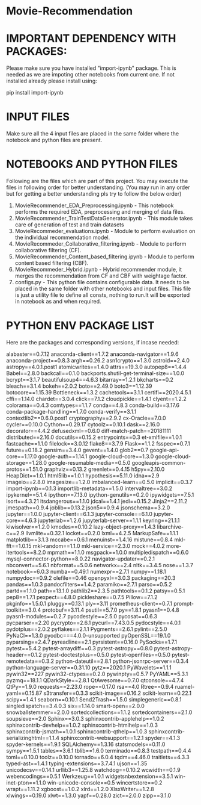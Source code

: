 # Movie-Recommendation

IMPORTANT DEPENDENCY WITH PACKAGES:
===================================
Please make sure you have installed "import-ipynb" package. This is needed as we are impoting other notebooks from current one. If not installed already please install using:

pip install import-ipynb

INPUT FILES
==============
Make sure all the 4 input files are placed in the same folder where the notebook and python files are present.

NOTEBOOKS AND PYTHON FILES
==========================

Following are the files which are  part of this project. You may execute the files in following order for better understanding. 
(You may run in any order but for getting a better understanding pls try to follow the below order)

1. MovieRecommender_EDA_Preprocessing.ipynb - This notebook performs the required EDA, preprocessing and merging of data files.
2. MovieRecommender_TrainTestDataGenerator.ipynb - This module takes care of generation of test and train datasets
3. MovieRecommeder_evaluations.ipynb - Module to perform evaluation on the individual recommendation model.
4. MovieRecommeder_Collaborative_filtering.ipynb - Module to perform collaborative filtering (CF).
5. MovieRecommender_Content_based_filtering.ipynb - Module to perform content based filtering (CBF).
6. MovieRecommeder_Hybrid.ipynb - Hybrid recommender module, it merges the recommendation from CF and CBF with weightage factor.
7. configs.py - This python file contains configurable data. It needs to be placed in the same folder with other notebooks and input files. This file is just a utility file to define all consts, nothing to run.It will be exported in notebook as and when required.

PYTHON ENV PACKAGE LIST
=======================

Here are the packages and corresponding versions, if incase needed:

alabaster==0.7.12
anaconda-client==1.7.2
anaconda-navigator==1.9.6
anaconda-project==0.8.3
argh==0.26.2
asn1crypto==1.3.0
astroid==2.4.0
astropy==4.0.1.post1
atomicwrites==1.4.0
attrs==19.3.0
autopep8==1.4.4
Babel==2.8.0
backcall==0.1.0
backports.shutil-get-terminal-size==1.0.0
bcrypt==3.1.7
beautifulsoup4==4.6.3
bitarray==1.2.1
bkcharts==0.2
bleach==3.1.4
bokeh==2.0.2
boto==2.49.0
boto3==1.12.39
botocore==1.15.39
Bottleneck==1.3.2
cachetools==3.1.1
certifi==2020.4.5.1
cffi==1.14.0
chardet==3.0.4
click==7.1.2
cloudpickle==1.4.1
clyent==1.2.2
colorama==0.4.3
comtypes==1.1.7
conda==4.8.3
conda-build==3.17.6
conda-package-handling==1.7.0
conda-verify==3.1.1
contextlib2==0.6.0.post1
cryptography==2.9.2
cx-Oracle==7.0.0
cycler==0.10.0
Cython==0.29.17
cytoolz==0.10.1
dask==2.16.0
decorator==4.4.2
defusedxml==0.6.0
diff-match-patch==20181111
distributed==2.16.0
docutils==0.15.2
entrypoints==0.3
et-xmlfile==1.0.1
fastcache==1.1.0
filelock==3.0.12
flake8==3.7.9
Flask==1.1.2
fsspec==0.7.1
future==0.18.2
gensim==3.4.0
gevent==1.4.0
glob2==0.7
google-api-core==1.17.0
google-auth==1.14.1
google-cloud-core==1.3.0
google-cloud-storage==1.28.0
google-resumable-media==0.5.0
googleapis-common-protos==1.51.0
graphviz==0.13.2
greenlet==0.4.15
h5py==2.10.0
HeapDict==1.0.1
html5lib==1.0.1
hypothesis==5.11.0
idna==2.9
imageio==2.8.0
imagesize==1.2.0
imbalanced-learn==0.5.0
implicit==0.3.7
import-ipynb==0.1.3
importlib-metadata==1.5.0
intervaltree==3.0.2
ipykernel==5.1.4
ipython==7.13.0
ipython-genutils==0.2.0
ipywidgets==7.5.1
isort==4.3.21
itsdangerous==1.1.0
jdcal==1.4.1
jedi==0.15.2
Jinja2==2.11.2
jmespath==0.9.4
joblib==0.13.2
json5==0.9.4
jsonschema==3.2.0
jupyter==1.0.0
jupyter-client==6.1.3
jupyter-console==6.1.0
jupyter-core==4.6.3
jupyterlab==1.2.6
jupyterlab-server==1.1.1
keyring==21.1.1
kiwisolver==1.2.0
kmodes==0.10.2
lazy-object-proxy==1.4.3
libarchive-c==2.9
llvmlite==0.32.1
locket==0.2.0
lxml==4.2.5
MarkupSafe==1.1.1
matplotlib==3.1.3
mccabe==0.6.1
menuinst==1.4.16
mistune==0.8.4
mkl-fft==1.0.15
mkl-random==1.1.0
mkl-service==2.3.0
mock==4.0.2
more-itertools==8.2.0
mpmath==1.1.0
msgpack==1.0.0
multipledispatch==0.6.0
mysql-connector-python==8.0.22
navigator-updater==0.2.1
nbconvert==5.6.1
nbformat==5.0.6
networkx==2.4
nltk==3.4.5
nose==1.3.7
notebook==6.0.3
numba==0.49.1
numexpr==2.7.1
numpy==1.18.1
numpydoc==0.9.2
olefile==0.46
openpyxl==3.0.3
packaging==20.3
pandas==1.0.3
pandocfilters==1.4.2
paramiko==2.7.1
parso==0.5.2
partd==1.1.0
path==13.1.0
pathlib2==2.3.5
pathtools==0.1.2
patsy==0.5.1
pep8==1.7.1
pexpect==4.8.0
pickleshare==0.7.5
Pillow==7.1.2
pkginfo==1.5.0.1
pluggy==0.13.1
ply==3.11
prometheus-client==0.7.1
prompt-toolkit==3.0.4
protobuf==3.11.4
psutil==5.7.0
py==1.8.1
pyasn1==0.4.8
pyasn1-modules==0.2.7
pycodestyle==2.5.0
pycosat==0.6.3
pycparser==2.20
pycrypto==2.6.1
pycurl==7.43.0.5
pydocstyle==4.0.1
pydotplus==2.0.2
pyflakes==2.1.1
Pygments==2.6.1
pylint==2.5.0
PyNaCl==1.3.0
pyodbc===4.0.0-unsupported
pyOpenSSL==19.1.0
pyparsing==2.4.7
pyreadline==2.1
pyrsistent==0.16.0
PySocks==1.7.1
pytest==5.4.2
pytest-arraydiff==0.3
pytest-astropy==0.8.0
pytest-astropy-header==0.1.2
pytest-doctestplus==0.5.0
pytest-openfiles==0.5.0
pytest-remotedata==0.3.2
python-dateutil==2.8.1
python-jsonrpc-server==0.3.4
python-language-server==0.31.10
pytz==2020.1
PyWavelets==1.1.1
pywin32==227
pywin32-ctypes==0.2.0
pywinpty==0.5.7
PyYAML==5.3.1
pyzmq==18.1.1
QDarkStyle==2.8.1
QtAwesome==0.7.0
qtconsole==4.7.4
QtPy==1.9.0
requests==2.23.0
rope==0.17.0
rsa==4.0
Rtree==0.9.4
ruamel-yaml==0.15.87
s3transfer==0.3.3
scikit-image==0.16.2
scikit-learn==0.22.1
scipy==1.4.1
seaborn==0.10.1
Send2Trash==1.5.0
simplegeneric==0.8.1
singledispatch==3.4.0.3
six==1.14.0
smart-open==2.0.0
snowballstemmer==2.0.0
sortedcollections==1.1.2
sortedcontainers==2.1.0
soupsieve==2.0
Sphinx==3.0.3
sphinxcontrib-applehelp==1.0.2
sphinxcontrib-devhelp==1.0.2
sphinxcontrib-htmlhelp==1.0.3
sphinxcontrib-jsmath==1.0.1
sphinxcontrib-qthelp==1.0.3
sphinxcontrib-serializinghtml==1.1.4
sphinxcontrib-websupport==1.2.1
spyder==4.1.3
spyder-kernels==1.9.1
SQLAlchemy==1.3.16
statsmodels==0.11.0
sympy==1.5.1
tables==3.6.1
tblib==1.6.0
terminado==0.8.3
testpath==0.4.4
toml==0.10.0
toolz==0.10.0
tornado==6.0.4
tqdm==4.46.0
traitlets==4.3.3
typed-ast==1.4.1
typing-extensions==3.7.4.1
ujson==1.35
unicodecsv==0.14.1
urllib3==1.25.8
watchdog==0.10.2
wcwidth==0.1.9
webencodings==0.5.1
Werkzeug==1.0.1
widgetsnbextension==3.5.1
win-inet-pton==1.1.0
win-unicode-console==0.5
wincertstore==0.2
wrapt==1.11.2
xgboost==1.0.2
xlrd==1.2.0
XlsxWriter==1.2.8
xlwings==0.19.0
xlwt==1.3.0
yapf==0.28.0
zict==2.0.0
zipp==3.1.0
